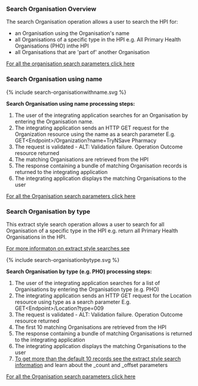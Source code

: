 

### Search Organisation Overview

The search Organisation operation allows a user to search the HPI for:
* an Organisation using the Organisation's name
* all Organisations of a specific type in the HPI e.g. All Primary Health Organisations (PHO) inthe HPI
* all Organisations that are 'part of' another Organisation

[For all the organisation search parameters click here](/capabilityStatement.html#organization)


### Search Organisation using name

<div>
{% include search-organisationwithname.svg %}
</div>

**Search Organisation using name processing steps:**

1.	The user of the integrating application searches for an Organisation by entering the Organisation name.
2.	The integrating application sends an HTTP GET request for the Organization resource using the name as a search parameter
E.g. GET\<Endpoint>/Organization?name=TryNSave Pharmacy
3.	The request is validated - ALT: Validation failure. Operation Outcome resource returned
4.	The matching Organisations are retrieved from the HPI
5.	The response containing a bundle of matching Organisation records is returned to the integrating application
6.	The integrating application displays the matching Organisations to the user

[For all the Organisation search parameters click here](/capabilityStatement.html#organization)


### Search Organisation by type

This extract style search operation allows a user to search for all Organisation of a specific type in the HPI e.g. return all  Primary Health Organisations in the HPI.

[For more informaton on extract style searches see](/general.html#extract-style-hpi-searches)

<div>
{% include search-organisationbytype.svg %}
</div>

**Search Organisation by type (e.g. PHO) processing steps:**

1.	The user of the integrating application searches for a list of Organisations by entering the Organisation type (e.g. PHO)
2.	The integrating application sends an HTTP GET request for the Location resource using type as a search parameter
E.g. GET\<Endpoint>/Location?type=009
3.	The request is validated - ALT: Validation failure. Operation Outcome resource returned
4.	The first 10 matching Organisations are retrieved from the HPI
5.	The response containing a bundle of matching Organisations is returned to the integrating application
6.	The integrating application displays the matching Organisations to the user
7.	[To get more than the default 10 records see the extract style search information](/general.html#extract-style-hpi-searches) and learn about the _count and _offset parameters


[For all the Organisation search parameters click here](/capabilityStatement.html#organization)
